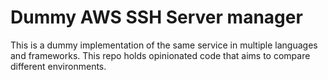 # Dummy AWS SSH Server manager
This is a dummy implementation of the same service in multiple languages and frameworks.
This repo holds opinionated code that aims to compare different environments.

